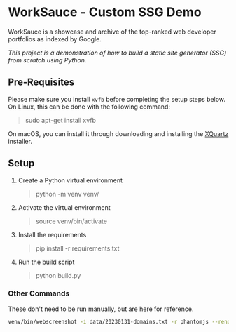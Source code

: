 # WorkSauce - Custom SSG Demo

WorkSauce is a showcase and archive of the top-ranked web developer portfolios as indexed by Google. 

_This project is a demonstration of how to build a static site generator (SSG) from scratch using Python._


## Pre-Requisites

Please make sure you install `xvfb` before completing the setup steps below.
On Linux, this can be done with the following command:

> sudo apt-get install xvfb

On macOS, you can install it through downloading and installing the [XQuartz](https://www.xquartz.org) installer.

## Setup 

1. Create a Python virtual environment 
    
    > python -m venv venv/

2. Activate the virtual environment

    > source venv/bin/activate

3. Install the requirements

    > pip install -r requirements.txt

4. Run the build script
    
    > python build.py


### Other Commands

These don't need to be run manually, but are here for reference.

```bash
venv/bin/webscreenshot -i data/20230131-domains.txt -r phantomjs --renderer-binary bin/phantomjs -o screenshots/20230131 --crop "0,0,1280,720" -f "jpg" -v
```

